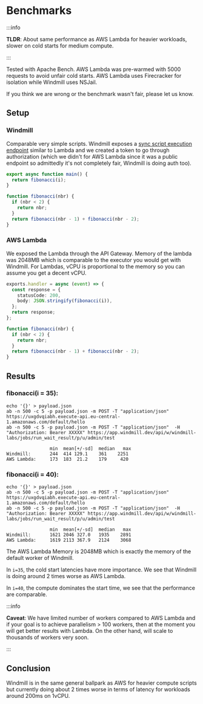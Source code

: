 # Benchmarks

:::info

**TLDR**: About same performance as AWS Lambda for heavier workloads, slower on
cold starts for medium compute.

:::

Tested with Apache Bench. AWS Lambda was pre-warmed with 5000 requests to avoid
unfair cold starts. AWS Lambda uses Firecracker for isolation while Windmill
uses NSJail.

If you think we are wrong or the benchmark wasn't fair, please let us know.

## Setup

### Windmill

Comparable very simple scripts. Windmill exposes a
[sync script execution endpoint](../../reference#synchronous-endpoint-for-scripts)
similar to Lambda and we created a token to go through authorization (which we
didn't for AWS Lambda since it was a public endpoint so admittedly it's not
completely fair, Windmill is doing auth too).

```typescript
export async function main() {
  return fibonacci(i);
}

function fibonacci(nbr) {
  if (nbr < 2) {
    return nbr;
  }
  return fibonacci(nbr - 1) + fibonacci(nbr - 2);
}
```

### AWS Lambda

We exposed the Lambda through the API Gateway. Memory of the lambda was 2048MB
which is comparable to the executor you would get with Windmill. For Lambdas,
vCPU is proportional to the memory so you can assume you get a decent vCPU.

```typescript
exports.handler = async (event) => {
  const response = {
    statusCode: 200,
    body: JSON.stringify(fibonacci(i)),
  };
  return response;
};

function fibonacci(nbr) {
  if (nbr < 2) {
    return nbr;
  }
  return fibonacci(nbr - 1) + fibonacci(nbr - 2);
}
```

## Results

### fibonacci(i = 35):

```
echo '{}' > payload.json
ab -n 500 -c 5 -p payload.json -m POST -T "application/json"  https://uxgdvqiabh.execute-api.eu-central-1.amazonaws.com/default/hello 
ab -n 500 -c 5 -p payload.json -m POST -T "application/json"  -H "Authorization: Bearer XXXXX" https://app.windmill.dev/api/w/windmill-labs/jobs/run_wait_result/p/u/admin/test

                min  mean[+/-sd]  median   max
Windmill:       244  414 129.1    361    2251
AWS Lambda:     173  183  21.2    179     420
```

### fibonacci(i = 40):

```
echo '{}' > payload.json
ab -n 500 -c 5 -p payload.json -m POST -T "application/json"  https://uxgdvqiabh.execute-api.eu-central-1.amazonaws.com/default/hello 
ab -n 500 -c 5 -p payload.json -m POST -T "application/json"  -H "Authorization: Bearer XXXXX" https://app.windmill.dev/api/w/windmill-labs/jobs/run_wait_result/p/u/admin/test

                min  mean[+/-sd]  median   max
Windmill:       1621 2046 327.0   1935    2891
AWS Lambda:     1619 2113 367.9   2124    3068
```

The AWS Lambda Memory is 2048MB which is exactly the memory of the default
worker of Windmill.

In `i=35`, the cold start latencies have more importance. We see that Windmill
is doing around 2 times worse as AWS Lambda.

In `i=40`, the compute dominates the start time, we see that the performance are
comparable.

:::info

**Caveat**: We have limited number of workers compared to AWS Lambda and if your
goal is to achieve parallelism > 100 workers, then at the moment you will get
better results with Lambda. On the other hand, will scale to thousands of
workers very soon.

:::

## Conclusion

Windmill is in the same general ballpark as AWS for heavier compute scripts but
currently doing about 2 times worse in terms of latency for workloads around
200ms on 1vCPU.
